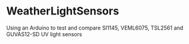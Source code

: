 # WeatherLightSensors
Using an Arduino to test and compare SI1145, VEML6075, TSL2561 and GUVAS12-SD UV light sensors
